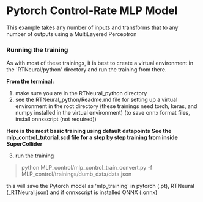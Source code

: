 # Pytorch Control-Rate MLP Model

This example takes any number of inputs and transforms that to any number of outputs using a MultiLayered Perceptron

### Running the training

As with most of these trainings, it is best to create a virtual environment in the 'RTNeural/python' directory and run the training from there.

**From the terminal:**

1. make sure you are in the RTNeural_python directory
2. see the RTNeural_python/Readme.md file for setting up a virtual environment in the root directory
    (these trainings need torch, keras, and numpy installed in the virtual environment)
    (to save onnx format files, install onnxscript (not required))

**Here is the most basic training using default datapoints**
**See the mlp_control_tutorial.scd file for a step by step training from inside SuperCollider**

3. run the training
> python MLP_control/mlp_control_train_convert.py -f MLP_control/trainings/dumb_data/data.json

this will save the Pytorch model as 'mlp_training' in pytorch (.pt), RTNeural (_RTNeural.json) and if onnxscript is installed ONNX (.onnx)

